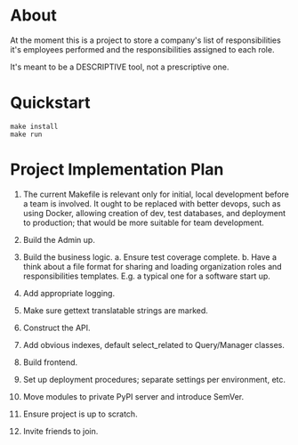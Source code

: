 # About #

At the moment this is a project to store a company's list of responsibilities
it's employees performed and the responsibilities assigned to each role.

It's meant to be a DESCRIPTIVE tool, not a prescriptive one.

# Quickstart #

```
make install
make run
```

# Project Implementation Plan #
1. The current Makefile is relevant only for initial, local development before
   a team is involved. It ought to be replaced with better devops, such as
   using Docker, allowing creation of dev, test databases, and deployment to
   production; that would be more suitable for team development.

2. Build the Admin up.

3. Build the business logic.
    a. Ensure test coverage complete.
    b. Have a think about a file format for sharing and loading organization
       roles and responsibilities templates. E.g. a typical one for a software
       start up.

4. Add appropriate logging.

5. Make sure gettext translatable strings are marked.

6. Construct the API.

7. Add obvious indexes, default select_related to Query/Manager classes.

8. Build frontend.

9. Set up deployment procedures; separate settings per environment, etc.

10. Move modules to private PyPI server and introduce SemVer.

11. Ensure project is up to scratch.

12. Invite friends to join.
